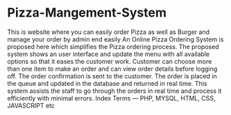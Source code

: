 # Pizza-Mangement-System
This is website where you can easily order Pizza as well as Burger and manage your order by admin end easily
An Online Pizza Ordering System is proposed here which
simplifies the Pizza ordering process. The proposed system
shows an user interface and update the menu with all
available options so that it eases the customer work.
Customer can choose more than one item to make an order
and can view order details before logging off. The order
confirmation is sent to the customer. The order is placed in
the queue and updated in the database and returned in real
time. This system assists the staff to go through the orders in
real time and process it efficiently with minimal errors.
Index Terms — PHP, MYSQL, HTML, CSS, JAVASCRIPT etc
